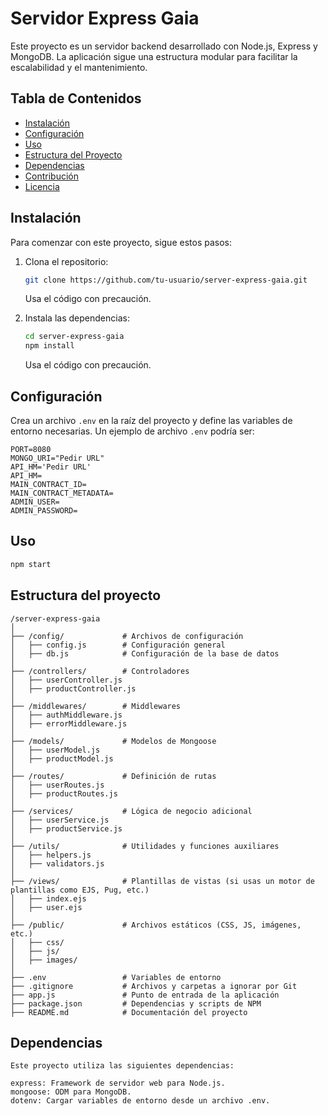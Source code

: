 # Servidor Express Gaia

Este proyecto es un servidor backend desarrollado con Node.js, Express y MongoDB. La aplicación sigue una estructura modular para facilitar la escalabilidad y el mantenimiento.

## Tabla de Contenidos
- [Instalación](#instalación)
- [Configuración](#configuración)
- [Uso](#uso)
- [Estructura del Proyecto](#estructura-del-proyecto)
- [Dependencias](#dependencias)
- [Contribución](#contribución)
- [Licencia](#licencia)

## Instalación
Para comenzar con este proyecto, sigue estos pasos:

1. Clona el repositorio:
    ```bash
    git clone https://github.com/tu-usuario/server-express-gaia.git
    ```
   Usa el código con precaución.

2. Instala las dependencias:
    ```bash
    cd server-express-gaia
    npm install
    ```
   Usa el código con precaución.

## Configuración
Crea un archivo `.env` en la raíz del proyecto y define las variables de entorno necesarias. Un ejemplo de archivo `.env` podría ser:

```plaintext
PORT=8080
MONGO_URI="Pedir URL"
API_HM='Pedir URL'
API_HM=
MAIN_CONTRACT_ID=
MAIN_CONTRACT_METADATA=
ADMIN_USER=
ADMIN_PASSWORD=

 ``` 
## Uso
 ```bash
 npm start
 ```

## Estructura del proyecto
```plaintext
/server-express-gaia
│
├── /config/             # Archivos de configuración
│   ├── config.js        # Configuración general
│   ├── db.js            # Configuración de la base de datos
│
├── /controllers/        # Controladores
│   ├── userController.js
│   ├── productController.js
│
├── /middlewares/        # Middlewares
│   ├── authMiddleware.js
│   ├── errorMiddleware.js
│
├── /models/             # Modelos de Mongoose
│   ├── userModel.js
│   ├── productModel.js
│
├── /routes/             # Definición de rutas
│   ├── userRoutes.js
│   ├── productRoutes.js
│
├── /services/           # Lógica de negocio adicional
│   ├── userService.js
│   ├── productService.js
│
├── /utils/              # Utilidades y funciones auxiliares
│   ├── helpers.js
│   ├── validators.js
│
├── /views/              # Plantillas de vistas (si usas un motor de plantillas como EJS, Pug, etc.)
│   ├── index.ejs
│   ├── user.ejs
│
├── /public/             # Archivos estáticos (CSS, JS, imágenes, etc.)
│   ├── css/
│   ├── js/
│   ├── images/
│
├── .env                 # Variables de entorno
├── .gitignore           # Archivos y carpetas a ignorar por Git
├── app.js               # Punto de entrada de la aplicación
├── package.json         # Dependencias y scripts de NPM
├── README.md            # Documentación del proyecto
 ```

## Dependencias
```plaintext
Este proyecto utiliza las siguientes dependencias:

express: Framework de servidor web para Node.js.
mongoose: ODM para MongoDB.
dotenv: Cargar variables de entorno desde un archivo .env.

```

